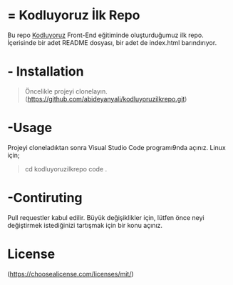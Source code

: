 # = Kodluyoruz İlk Repo
  Bu repo [Kodluyoruz](https://www.kodluyoruz.org/) Front-End eğitiminde oluşturduğumuz ilk repo. İçerisinde bir adet README dosyası, bir adet de index.html barındırıyor.
# - Installation 
> Öncelikle projeyi clonelayın. (https://github.com/abideyanyali/kodluyoruzilkrepo.git)
 # -Usage
 Projeyi cloneladıktan sonra Visual Studio Code programı9nda açınız.
 Linux için;
 > cd kodluyoruzilkrepo
  code .
  # -Contiruting
   Pull requestler kabul edilir. Büyük değişiklikler için, lütfen önce neyi değiştirmek istediğinizi tartışmak için bir konu açınız.
  # License
(https://choosealicense.com/licenses/mit/)
 